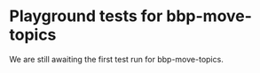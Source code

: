 # Playground tests for bbp-move-topics
We are still awaiting the first test run for bbp-move-topics.
